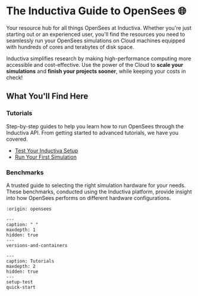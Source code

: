 # The Inductiva Guide to OpenSees 🌐

Your resource hub for all things OpenSees at Inductiva. Whether you're just starting out or an experienced user, you'll find the resources you need to seamlessly run your OpenSees simulations on Cloud machines equipped with hundreds of cores and terabytes of disk space.

Inductiva simplifies research by making high-performance computing more accessible and cost-effective. Use the power of the Cloud to **scale your simulations** and **finish your projects sooner**, while keeping your costs in check!

## What You'll Find Here

### Tutorials
Step-by-step guides to help you learn how to run OpenSees through the Inductiva API. From getting started to advanced tutorials, we have you covered.

- [Test Your Inductiva Setup](setup-test)
- [Run Your First Simulation](quick-start)

### Benchmarks
A trusted guide to selecting the right simulation hardware for your needs. These benchmarks, conducted using the Inductiva platform, provide insight into how OpenSees performs on different hardware configurations.

```{banner}
:origin: opensees
```

```{toctree}
---
caption: " "
maxdepth: 1
hidden: true
---
versions-and-containers
```

```{toctree}
---
caption: Tutorials
maxdepth: 2
hidden: true
---
setup-test
quick-start
```
